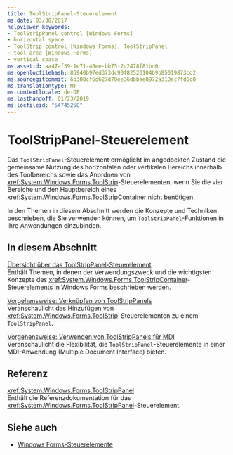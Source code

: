 ```yaml
---
title: ToolStripPanel-Steuerelement
ms.date: 03/30/2017
helpviewer_keywords:
- ToolStripPanel control [Windows Forms]
- horizontal space
- ToolStrip control [Windows Forms], ToolStripPanel
- tool area [Windows Forms]
- vertical space
ms.assetid: aa47af39-1e71-40ee-bb75-2d2478f81bd0
ms.openlocfilehash: 86940b97ed373dc90f82520104b9b85019873cd2
ms.sourcegitcommit: 6b308cf6d627d78ee36dbbae8972a310ac7fd6c8
ms.translationtype: MT
ms.contentlocale: de-DE
ms.lasthandoff: 01/23/2019
ms.locfileid: "54745258"
---
```

# <a name="toolstrippanel-control"></a>ToolStripPanel-Steuerelement
Das `ToolStripPanel`-Steuerelement ermöglicht im angedockten Zustand die gemeinsame Nutzung des horizontalen oder vertikalen Bereichs innerhalb des Toolbereichs sowie das Anordnen von <xref:System.Windows.Forms.ToolStrip>-Steuerelementen, wenn Sie die vier Bereiche und den Hauptbereich eines <xref:System.Windows.Forms.ToolStripContainer> nicht benötigen.  
  
 In den Themen in diesem Abschnitt werden die Konzepte und Techniken beschrieben, die Sie verwenden können, um `ToolStripPanel`-Funktionen in Ihre Anwendungen einzubinden.  
  
## <a name="in-this-section"></a>In diesem Abschnitt  
 [Übersicht über das ToolStripPanel-Steuerelement](../../../../docs/framework/winforms/controls/toolstrippanel-control-overview.md)  
 Enthält Themen, in denen der Verwendungszweck und die wichtigsten Konzepte des <xref:System.Windows.Forms.ToolStripContainer>-Steuerelements in Windows Forms beschrieben werden.  
  
 [Vorgehensweise: Verknüpfen von ToolStripPanels](../../../../docs/framework/winforms/controls/how-to-join-toolstrippanels.md)  
 Veranschaulicht das Hinzufügen von <xref:System.Windows.Forms.ToolStrip>-Steuerelementen zu einem `ToolStripPanel`.  
  
 [Vorgehensweise: Verwenden von ToolStripPanels für MDI](../../../../docs/framework/winforms/controls/how-to-use-toolstrippanels-for-mdi.md)  
 Veranschaulicht die Flexibilität, die `ToolStripPanel`-Steuerelemente in einer MDI-Anwendung (Multiple Document Interface) bieten.  
  
## <a name="reference"></a>Referenz  
 <xref:System.Windows.Forms.ToolStripPanel>  
 Enthält die Referenzdokumentation für das <xref:System.Windows.Forms.ToolStripPanel>-Steuerelement.  
  
## <a name="see-also"></a>Siehe auch
- [Windows Forms-Steuerelemente](../../../../docs/framework/winforms/controls/controls-to-use-on-windows-forms.md)
